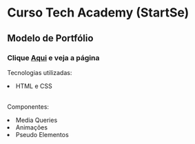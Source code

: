 # Curso Tech Academy (StartSe)
## Modelo de Portfólio 
### Clique <a href="https://antoniolmcandido.github.io/tech-academy-portfolio/">Aqui</a> e veja a página

Tecnologias utilizadas:
<li>HTML e CSS</li>
<br>

Componentes:
<li>Media Queries</li>
<li>Animações</li>
<li>Pseudo Elementos</li>